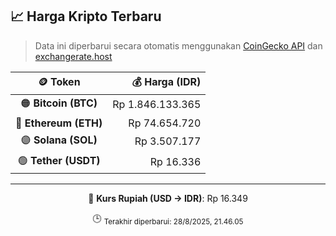 

<!-- HARGA_KRIPTO -->
## 📈 Harga Kripto Terbaru

> Data ini diperbarui secara otomatis menggunakan [CoinGecko API](https://www.coingecko.com/) dan [exchangerate.host](https://exchangerate.host/)

<div align="center">

| 🪙 Token | 💰 Harga (IDR) |
|:------:|---------------:|
| 🟠 **Bitcoin (BTC)**   | Rp 1.846.133.365 |
| 🔵 **Ethereum (ETH)**  | Rp 74.654.720 |
| 🟣 **Solana (SOL)**    | Rp 3.507.177 |
| 🟢 **Tether (USDT)**   | Rp 16.336 |

---

💱 **Kurs Rupiah (USD → IDR)**: Rp 16.349

🕒 <sub>Terakhir diperbarui: 28/8/2025, 21.46.05</sub>

</div>
<!-- /HARGA_KRIPTO -->